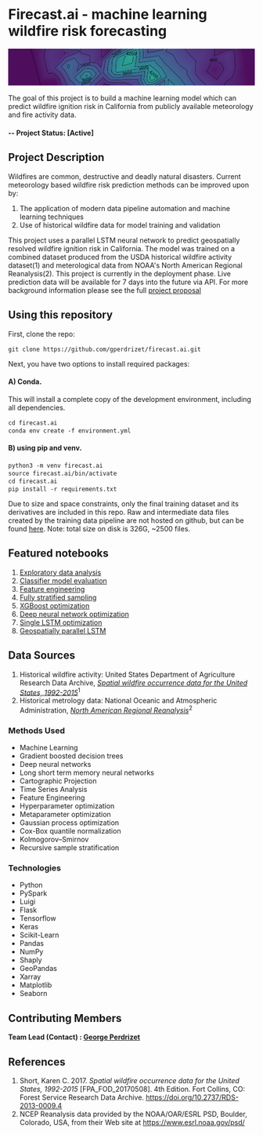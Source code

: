 # Firecast.ai - machine learning wildfire risk forecasting

![Heatmap banner](https://github.com/gperdrizet/firecast.ai/blob/master/project_info/figures/heatmap_cropped.png?raw=true)

The goal of this project is to build a machine learning model which can predict wildfire ignition risk in California from publicly available meteorology and fire activity data.

#### -- Project Status: [Active]

## Project Description

Wildfires are common, destructive and deadly natural disasters. Current meteorology based wildfire risk prediction methods can be improved upon by: 

1. The application of modern data pipeline automation and machine learning techniques
2. Use of historical wildfire data for model training and validation

This project uses a parallel LSTM neural network to predict geospatially resolved wildfire ignition risk in California. The model was trained on a combined dataset produced from the USDA historical wildfire activity dataset(1) and meterological data from NOAA's North American Regional Reanalysis(2). This project is currently in the deployment phase. Live prediction data will be available for 7 days into the future via API. For more background information please see the full [project proposal](https://github.com/gperdrizet/wildfire_production/tree/master/project_info/project_proposal.md)

## Using this repository
First, clone the repo:

    git clone https://github.com/gperdrizet/firecast.ai.git
    
Next, you have two options to install required packages:

#### A) Conda. 
This will install a complete copy of the development environment, including all dependencies.

    cd firecast.ai
    conda env create -f environment.yml

#### B) using pip and venv.

    python3 -m venv firecast.ai
    source firecast.ai/bin/activate
    cd firecast.ai
    pip install -r requirements.txt
    
Due to size and space constraints, only the final training dataset and its derivatives are included in this repo. Raw and intermediate data files created by the training data pipeline are not hosted on 
github, but can be found [here](https://www.perdrizet.org/data/firecast.ai/). Note: total size on disk is 326G, ~2500 files.  

## Featured notebooks
1. [Exploratory data analysis](https://github.com/gperdrizet/firecast.ai/blob/master/notebooks/01-exploratory_data_analysis.ipynb)
2. [Classifier model evaluation](https://github.com/gperdrizet/firecast.ai/blob/master/notebooks/02-classifier_model_selection.ipynb)
3. [Feature engineering](https://github.com/gperdrizet/firecast.ai/blob/master/notebooks/03-feature_engineering.ipynb)
4. [Fully stratified sampling](https://github.com/gperdrizet/firecast.ai/blob/master/notebooks/05-recursive_sampling.ipynb)
5. [XGBoost optimization](https://github.com/gperdrizet/firecast.ai/blob/master/notebooks/06-XGBoost_optimization.ipynb)
6. [Deep neural network optimization](https://github.com/gperdrizet/firecast.ai/blob/master/notebooks/07-deep_neural_network_optimization.ipynb)
7. [Single LSTM optimization](https://github.com/gperdrizet/firecast.ai/blob/master/notebooks/09.2-single_LSTM_optimization.ipynb)
8. [Geospatially parallel LSTM](https://github.com/gperdrizet/firecast.ai/blob/master/notebooks/11.2-parallel_LSTM.ipynb)

## Data Sources
1. Historical wildfire activity: United States Department of Agriculture Research Data Archive, [*Spatial wildfire occurrence data for the United States, 1992-2015*](https://www.fs.usda.gov/rds/archive/catalog/RDS-2013-0009.4)<sup>1</sup>
2. Historical metrology data: National Oceanic and Atmospheric Administration, [*North American Regional Reanalysis*](https://catalog.data.gov/dataset/ncep-north-american-regional-reanalysis-narr)<sup>2</sup>


### Methods Used

* Machine Learning
* Gradient boosted decision trees
* Deep neural networks
* Long short term memory neural networks
* Cartographic Projection
* Time Series Analysis
* Feature Engineering
* Hyperparameter optimization
* Metaparameter optimization
* Gaussian process optimization
* Cox-Box quantile normalization
* Kolmogorov–Smirnov
* Recursive sample stratification

### Technologies

* Python
* PySpark
* Luigi
* Flask
* Tensorflow
* Keras
* Scikit-Learn
* Pandas
* NumPy
* Shaply
* GeoPandas
* Xarray
* Matplotlib
* Seaborn

## Contributing Members

**Team Lead (Contact) : [George Perdrizet](https://github.com/gperdrizet)**

## References
1. Short, Karen C. 2017. *Spatial wildfire occurrence data for the United States, 1992-2015* [FPA_FOD_20170508]. 4th Edition. Fort Collins, CO: Forest Service Research Data Archive. https://doi.org/10.2737/RDS-2013-0009.4
2. NCEP Reanalysis data provided by the NOAA/OAR/ESRL PSD, Boulder, Colorado, USA, from their Web site at https://www.esrl.noaa.gov/psd/
